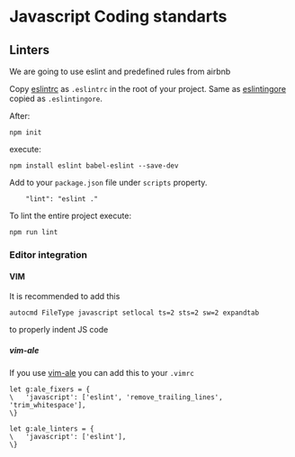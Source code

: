 # Javascript Coding standarts

## Linters

We are going to use eslint and predefined rules from airbnb

Copy [eslintrc](./eslintrc) as `.eslintrc` in the root of your project. 
Same as [eslintingore](./eslintingore) copied as `.eslintingore`.

After:
```
npm init
```
execute:

```
npm install eslint babel-eslint --save-dev
```

Add to your `package.json` file under `scripts` property.
```
    "lint": "eslint ."
```

To lint the entire project execute:
```
npm run lint
```


### Editor integration

#### VIM

It is recommended to add this 
```
autocmd FileType javascript setlocal ts=2 sts=2 sw=2 expandtab
```
to properly indent JS code

##### vim-ale

If you use [vim-ale](https://github.com/dmerejkowsky/vim-ale) you can add this to your `.vimrc`

```
let g:ale_fixers = {
\   'javascript': ['eslint', 'remove_trailing_lines', 'trim_whitespace'],
\}

let g:ale_linters = {
\   'javascript': ['eslint'],
\}
```
